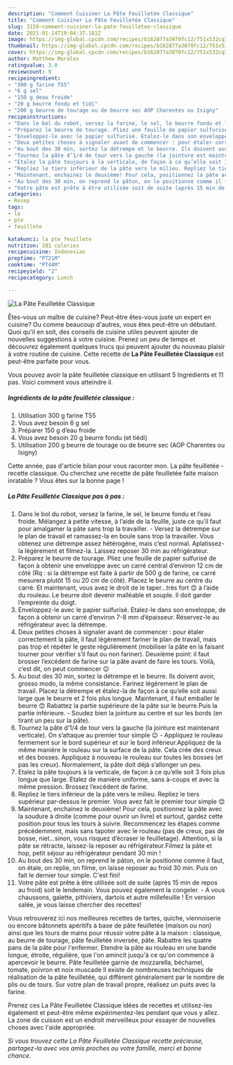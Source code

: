 ```yaml
---
description: "Comment Cuisiner La Pâte Feuilletée Classique"
title: "Comment Cuisiner La Pâte Feuilletée Classique"
slug: 3159-comment-cuisiner-la-pate-feuilletee-classique
date: 2021-01-14T19:04:37.181Z
image: https://img-global.cpcdn.com/recipes/b162877a3070fc12/751x532cq70/la-pate-feuilletee-classique-photo-principale-de-la-recette.jpg
thumbnail: https://img-global.cpcdn.com/recipes/b162877a3070fc12/751x532cq70/la-pate-feuilletee-classique-photo-principale-de-la-recette.jpg
cover: https://img-global.cpcdn.com/recipes/b162877a3070fc12/751x532cq70/la-pate-feuilletee-classique-photo-principale-de-la-recette.jpg
author: Matthew Morales
ratingvalue: 3.8
reviewcount: 9
recipeingredient:
- "300 g farine T55"
- "6 g sel"
- "150 g deau froide"
- "20 g beurre fondu et tidi"
- "200 g beurre de tourage ou de beurre sec AOP Charentes ou Isigny"
recipeinstructions:
- "Dans le bol du robot, versez la farine, le sel, le beurre fondu et l’eau froide. Mélangez à petite vitesse, à l’aide de la feuille, juste ce qu’il faut pour amalgamer la pâte sans trop la travailler. Versez la détrempe sur le plan de travail et ramassez-la en boule sans trop la travailler. Vous obtenez une détrempe assez hétérogène, mais c’est normal. Aplatissez-la légèrement et filmez-la. Laissez reposer 30 min au réfrigérateur."
- "Préparez le beurre de tourage. Pliez une feuille de papier sulfurisé de façon à obtenir une enveloppe avec un carré central d’environ 12 cm de côté (Rq : si la détrempe est faite à partir de 500 g de farine, ce carré mesurera plutôt 15 ou 20 cm de côté). Placez le beurre au centre du carré. Et maintenant, vous avez le droit de le taper…très fort 😊 à l’aide du rouleau. Le beurre doit devenir malléable et souple. Il doit garder l’empreinte du doigt."
- "Enveloppez-le avec le papier sulfurisé. Etalez-le dans son enveloppe, de façon à obtenir un carré d’environ 7-8 mm d’épaisseur. Réservez-le au réfrigérateur avec la détrempe."
- "Deux petites choses à signaler avant de commencer : pour étaler correctement la pâte, il faut légèrement fariner le plan de travail, mais pas trop et répéter le geste régulièrement (mobiliser la pâte en la faisant tourner pour vérifier s’il faut ou non fariner). Deuxième point: il faut brosser l’excédent de farine sur la pâte avant de faire les tours. Voilà, c’est dit, on peut commencer 😉"
- "Au bout des 30 min, sortez la détrempe et le beurre. Ils doivent avoir, grosso modo, la même consistance. Farinez légèrement le plan de travail. Placez la détrempe et étalez-la de façon à ce qu’elle soit aussi large que le beurre et 2 fois plus longue. Maintenant, il faut emballer le beurre 😊 Rabattez la partie supérieure de la pâte sur le beurre.Puis la partie inférieure. Soudez bien la jointure au centre et sur les bords (en tirant un peu sur la pâte)."
- "Tournez la pâte d’1/4 de tour vers la gauche (la jointure est maintenant verticale). On s’attaque au premier tour simple 😉  Appliquez le rouleau fermement sur le bord supérieur et sur le bord inférieur.Appliquez de la même manière le rouleau sur la surface de la pâte. Cela crée des creux et des bosses. Appliquez à nouveau le rouleau sur toutes les bosses (et pas les creux). Normalement, la pâte doit déjà s’allonger un peu."
- "Etalez la pâte toujours à la verticale, de façon à ce qu’elle soit 3 fois plus longue que large. Etalez de manière uniforme, sans à-coups et avec la même pression. Brossez l’excédent de farine."
- "Repliez le tiers inférieur de la pâte vers le milieu. Repliez le tiers supérieur par-dessus le premier. Vous avez fait le premier tour simple 😊"
- "Maintenant, enchainez le deuxième! Pour cela, positionnez la pâte avec la soudure à droite (comme pour ouvrir un livre) et surtout, gardez cette position pour tous les tours à suivre. Recommencez les étapes comme précédemment, mais sans tapoter avec le rouleau (pas de creux, pas de bosse, niet…sinon, vous risquez d’écraser le feuilletage). Attention, si la pâte se rétracte, laissez-la reposer au réfrigérateur.Filmez la pâte et hop, petit séjour au réfrigérateur pendant 30 min !"
- "Au bout des 30 min, on reprend le pâton, on le positionne comme il faut, on étale, on replie, on filme, on laisse reposer au froid 30 min. Puis on fait le dernier tour simple. C&#39;est fini!"
- "Votre pâte est prête à être utilisée soit de suite (après 15 min de repos au froid) soit le lendemain. Vous pouvez également la congeler. A vous chaussons, galette, pithiviers, dartois et autre millefeuille ! En version salée, je vous laisse chercher des recettes!"
categories:
- Resep
tags:
- la
- pte
- feuillete

katakunci: la pte feuillete 
nutrition: 281 calories
recipecuisine: Indonesian
preptime: "PT21M"
cooktime: "PT44M"
recipeyield: "2"
recipecategory: Lunch

---
```



![La Pâte Feuilletée Classique](https://img-global.cpcdn.com/recipes/b162877a3070fc12/751x532cq70/la-pate-feuilletee-classique-photo-principale-de-la-recette.jpg)

Êtes-vous un maître de cuisine? Peut-être êtes-vous juste un expert en cuisine? Ou comme beaucoup d'autres, vous êtes peut-être un débutant. Quoi qu'il en soit, des conseils de cuisine utiles peuvent ajouter de nouvelles suggestions à votre cuisine. Prenez un peu de temps et découvrez également quelques trucs qui peuvent ajouter du nouveau plaisir à votre routine de cuisine. Cette recette de <strong> La Pâte Feuilletée Classique </strong> est peut-être parfaite pour vous.

<!--inarticleads1-->

Vous pouvez avoir la pâte feuilletée classique en utilisant 5 Ingrédients et 11 pas. Voici comment vous atteindre il.

##### Ingrédients de la pâte feuilletée classique :

1. Utilisation 300 g farine T55
1. Vous avez besoin 6 g sel
1. Préparer 150 g d’eau froide
1. Vous avez besoin 20 g beurre fondu (et tiédi)
1. Utilisation 200 g beurre de tourage ou de beurre sec (AOP Charentes ou Isigny)


Cette année, pas d&#39;article bilan pour vous raconter mon. La pâte feuilletée - recette classique. Ou cherchez une recette de pâte feuilletée faite maison inratable ? Vous êtes sur la bonne page ! 

<!--inarticleads2-->

##### La Pâte Feuilletée Classique pas à pas :

1. Dans le bol du robot, versez la farine, le sel, le beurre fondu et l’eau froide. Mélangez à petite vitesse, à l’aide de la feuille, juste ce qu’il faut pour amalgamer la pâte sans trop la travailler. - Versez la détrempe sur le plan de travail et ramassez-la en boule sans trop la travailler. Vous obtenez une détrempe assez hétérogène, mais c’est normal. Aplatissez-la légèrement et filmez-la. Laissez reposer 30 min au réfrigérateur.
1. Préparez le beurre de tourage. Pliez une feuille de papier sulfurisé de façon à obtenir une enveloppe avec un carré central d’environ 12 cm de côté (Rq : si la détrempe est faite à partir de 500 g de farine, ce carré mesurera plutôt 15 ou 20 cm de côté). Placez le beurre au centre du carré. Et maintenant, vous avez le droit de le taper…très fort 😊 à l’aide du rouleau. Le beurre doit devenir malléable et souple. Il doit garder l’empreinte du doigt.
1. Enveloppez-le avec le papier sulfurisé. Etalez-le dans son enveloppe, de façon à obtenir un carré d’environ 7-8 mm d’épaisseur. Réservez-le au réfrigérateur avec la détrempe.
1. Deux petites choses à signaler avant de commencer : pour étaler correctement la pâte, il faut légèrement fariner le plan de travail, mais pas trop et répéter le geste régulièrement (mobiliser la pâte en la faisant tourner pour vérifier s’il faut ou non fariner). Deuxième point: il faut brosser l’excédent de farine sur la pâte avant de faire les tours. Voilà, c’est dit, on peut commencer 😉
1. Au bout des 30 min, sortez la détrempe et le beurre. Ils doivent avoir, grosso modo, la même consistance. Farinez légèrement le plan de travail. Placez la détrempe et étalez-la de façon à ce qu’elle soit aussi large que le beurre et 2 fois plus longue. Maintenant, il faut emballer le beurre 😊 Rabattez la partie supérieure de la pâte sur le beurre.Puis la partie inférieure. - Soudez bien la jointure au centre et sur les bords (en tirant un peu sur la pâte).
1. Tournez la pâte d’1/4 de tour vers la gauche (la jointure est maintenant verticale). On s’attaque au premier tour simple 😉  - Appliquez le rouleau fermement sur le bord supérieur et sur le bord inférieur.Appliquez de la même manière le rouleau sur la surface de la pâte. Cela crée des creux et des bosses. Appliquez à nouveau le rouleau sur toutes les bosses (et pas les creux). Normalement, la pâte doit déjà s’allonger un peu.
1. Etalez la pâte toujours à la verticale, de façon à ce qu’elle soit 3 fois plus longue que large. Etalez de manière uniforme, sans à-coups et avec la même pression. Brossez l’excédent de farine.
1. Repliez le tiers inférieur de la pâte vers le milieu. Repliez le tiers supérieur par-dessus le premier. Vous avez fait le premier tour simple 😊
1. Maintenant, enchainez le deuxième! Pour cela, positionnez la pâte avec la soudure à droite (comme pour ouvrir un livre) et surtout, gardez cette position pour tous les tours à suivre. Recommencez les étapes comme précédemment, mais sans tapoter avec le rouleau (pas de creux, pas de bosse, niet…sinon, vous risquez d’écraser le feuilletage). Attention, si la pâte se rétracte, laissez-la reposer au réfrigérateur.Filmez la pâte et hop, petit séjour au réfrigérateur pendant 30 min !
1. Au bout des 30 min, on reprend le pâton, on le positionne comme il faut, on étale, on replie, on filme, on laisse reposer au froid 30 min. Puis on fait le dernier tour simple. C&#39;est fini!
1. Votre pâte est prête à être utilisée soit de suite (après 15 min de repos au froid) soit le lendemain. Vous pouvez également la congeler. - A vous chaussons, galette, pithiviers, dartois et autre millefeuille ! En version salée, je vous laisse chercher des recettes!


Vous retrouverez ici nos meilleures recettes de tartes, quiche, viennoiserie ou encore bâtonnets apéritifs à base de pâte feuilletée (maison ou non) ainsi que les tours de mains pour réussir votre pâte à la maison : classique, au beurre de tourage, pâte feuilletée inversée, pâte. Rabattre les quatre pans de la pâte pour l&#39;enfermer. Etendre la pâte au rouleau en une bande longue, étroite, régulière, que l&#39;on amincit jusqu&#39;à ce qu&#39;on commence à apercevoir le beurre. Pâte feuilletée garnie de mozzarella, béchamel, tomate, poivron et noix muscade Il existe de nombreuses techniques de réalisation de la pâte feuilletée, qui diffèrent généralement par le nombre de plis ou de tours. Sur votre plan de travail propre, réalisez un puits avec la farine. 

<!--inarticleads1-->

<p>
Prenez ces La Pâte Feuilletée Classique idées de recettes et utilisez-les également et peut-être même expérimentez-les pendant que vous y allez. La zone de cuisson est un endroit merveilleux pour essayer de nouvelles choses avec l'aide appropriée.
</p>

<p>
<i>Si vous trouvez cette La Pâte Feuilletée Classique recette précieuse, partagez-la avec vos amis proches ou votre famille, merci et bonne chance.</i>
</p>
